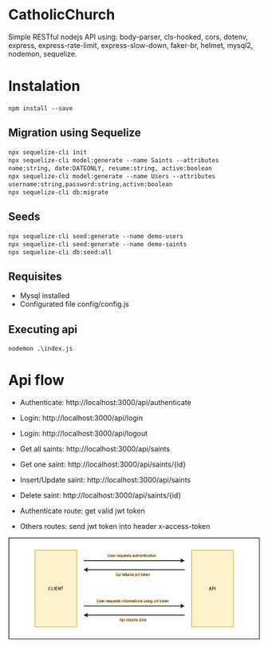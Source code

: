 # CatholicChurch

Simple RESTful nodejs API  using: body-parser, cls-hooked, cors, dotenv, express, express-rate-limit, express-slow-down, faker-br, helmet, mysql2, nodemon, sequelize.

# Instalation

```
npm install --save
```

## Migration using Sequelize

```
npx sequelize-cli init
npx sequelize-cli model:generate --name Saints --attributes name:string, date:DATEONLY, resume:string, active:boolean
npx sequelize-cli model:generate --name Users --attributes username:string,password:string,active:boolean
npx sequelize-cli db:migrate
```

## Seeds 

```
npx sequelize-cli seed:generate --name demo-users
npx sequelize-cli seed:generate --name demo-saints
npx sequelize-cli db:seed:all
```

## Requisites

- Mysql installed 
- Configurated file config/config.js

## Executing api

```
nodemon .\index.js 
```

# Api flow

- Authenticate: http://localhost:3000/api/authenticate 
- Login: http://localhost:3000/api/login 
- Login: http://localhost:3000/api/logout

- Get all saints: http://localhost:3000/api/saints
- Get one saint: http://localhost:3000/api/saints/{id}
- Insert/Update saint: http://localhost:3000/api/saints
- Delete saint: http://localhost:3000/api/saints/{id}

- Authenticate route: get valid jwt token
- Others routes: send jwt token into header x-access-token

![Api flow](./_documentation/flow-system.jpg "Api flow")
